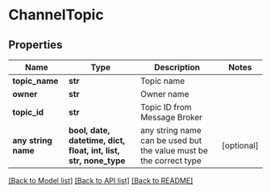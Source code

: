 # ChannelTopic


## Properties
Name | Type | Description | Notes
------------ | ------------- | ------------- | -------------
**topic_name** | **str** | Topic name | 
**owner** | **str** | Owner name | 
**topic_id** | **str** | Topic ID from Message Broker | 
**any string name** | **bool, date, datetime, dict, float, int, list, str, none_type** | any string name can be used but the value must be the correct type | [optional]

[[Back to Model list]](../README.md#documentation-for-models) [[Back to API list]](../README.md#documentation-for-api-endpoints) [[Back to README]](../README.md)


